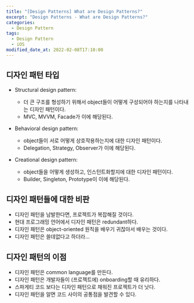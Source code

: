 ```yaml
---
title: "[Design Patterns] What are Design Patterns?"
excerpt: "Design Patterns - What are Design Patterns?"
categories: 
  - Design Pattern
tags:
  - Design Pattern
  - iOS
modified_date_at: 2022-02-08T17:10:00
---
```

## 디자인 패턴 타입  

* Structural design pattern: 
  * 더 큰 구조를 형성하기 위해서 object들이 어떻게 구성되어야 하는지를 나타내는 디자인 패턴이다.  
  * MVC, MVVM, Facade가 이에 해당된다.  

* Behavioral design pattern: 
  * object들이 서로 어떻게 상호작용하는지에 대한 디자인 패턴이다.  
  * Delegation, Strategy, Observer가 이에 해당된다.  

* Creational design pattern:  
  * object들을 어떻게 생성하고, 인스턴트화할지에 대한 디자인 패턴이다.  
  * Builder, Singleton, Prototype이 이에 해당된다.  

## 디자인 패턴들에 대한 비판  

* 디자인 패턴을 남발한다면, 프로젝트가 복잡해질 것이다.  
* 현대 프로그래밍 언어에서 디자인 패턴은 redundant하다.  
* 디자인 패턴은 object-oriented 원칙을 배우기 귀찮아서 배우는 것이다.  
* 디자인 패턴은 쓸데없다고 하더라...  

## 디자인 패턴의 이점  

* 디자인 패턴은 common language를 만든다.  
* 디자인 패턴은 개발자들이 (프로젝트에) onboarding할 때 유리하다.  
* 스파게티 코드 보다는 디자인 패턴으로 채워진 프로젝트가 더 낫다.  
* 디자인 패턴을 알면 코드 사이의 공통점을 발견할 수 있다.  
